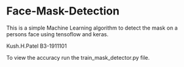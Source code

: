 # Face-Mask-Detection

This is a simple Machine Learning algorithm to detect the mask on a persons face using tensoflow and keras.

Kush.H.Patel 
B3-1911101

To view the accuracy
run the train_mask_detector.py file.
